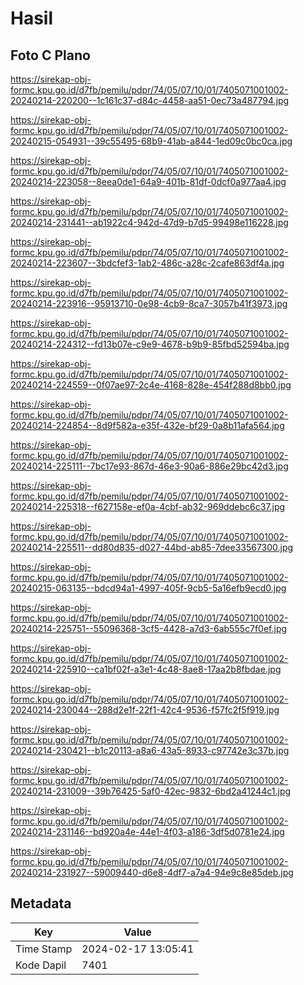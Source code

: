 # Hasil

## Foto C Plano

https://sirekap-obj-formc.kpu.go.id/d7fb/pemilu/pdpr/74/05/07/10/01/7405071001002-20240214-220200--1c161c37-d84c-4458-aa51-0ec73a487794.jpg

https://sirekap-obj-formc.kpu.go.id/d7fb/pemilu/pdpr/74/05/07/10/01/7405071001002-20240215-054931--39c55495-68b9-41ab-a844-1ed09c0bc0ca.jpg

https://sirekap-obj-formc.kpu.go.id/d7fb/pemilu/pdpr/74/05/07/10/01/7405071001002-20240214-223058--8eea0de1-64a9-401b-81df-0dcf0a977aa4.jpg

https://sirekap-obj-formc.kpu.go.id/d7fb/pemilu/pdpr/74/05/07/10/01/7405071001002-20240214-231441--ab1922c4-942d-47d9-b7d5-99498e116228.jpg

https://sirekap-obj-formc.kpu.go.id/d7fb/pemilu/pdpr/74/05/07/10/01/7405071001002-20240214-223607--3bdcfef3-1ab2-486c-a28c-2cafe863df4a.jpg

https://sirekap-obj-formc.kpu.go.id/d7fb/pemilu/pdpr/74/05/07/10/01/7405071001002-20240214-223916--95913710-0e98-4cb9-8ca7-3057b41f3973.jpg

https://sirekap-obj-formc.kpu.go.id/d7fb/pemilu/pdpr/74/05/07/10/01/7405071001002-20240214-224312--fd13b07e-c9e9-4678-b9b9-85fbd52594ba.jpg

https://sirekap-obj-formc.kpu.go.id/d7fb/pemilu/pdpr/74/05/07/10/01/7405071001002-20240214-224559--0f07ae97-2c4e-4168-828e-454f288d8bb0.jpg

https://sirekap-obj-formc.kpu.go.id/d7fb/pemilu/pdpr/74/05/07/10/01/7405071001002-20240214-224854--8d9f582a-e35f-432e-bf29-0a8b11afa564.jpg

https://sirekap-obj-formc.kpu.go.id/d7fb/pemilu/pdpr/74/05/07/10/01/7405071001002-20240214-225111--7bc17e93-867d-46e3-90a6-886e29bc42d3.jpg

https://sirekap-obj-formc.kpu.go.id/d7fb/pemilu/pdpr/74/05/07/10/01/7405071001002-20240214-225318--f627158e-ef0a-4cbf-ab32-969ddebc6c37.jpg

https://sirekap-obj-formc.kpu.go.id/d7fb/pemilu/pdpr/74/05/07/10/01/7405071001002-20240214-225511--dd80d835-d027-44bd-ab85-7dee33567300.jpg

https://sirekap-obj-formc.kpu.go.id/d7fb/pemilu/pdpr/74/05/07/10/01/7405071001002-20240215-063135--bdcd94a1-4997-405f-9cb5-5a16efb9ecd0.jpg

https://sirekap-obj-formc.kpu.go.id/d7fb/pemilu/pdpr/74/05/07/10/01/7405071001002-20240214-225751--55096368-3cf5-4428-a7d3-6ab555c7f0ef.jpg

https://sirekap-obj-formc.kpu.go.id/d7fb/pemilu/pdpr/74/05/07/10/01/7405071001002-20240214-225910--ca1bf02f-a3e1-4c48-8ae8-17aa2b8fbdae.jpg

https://sirekap-obj-formc.kpu.go.id/d7fb/pemilu/pdpr/74/05/07/10/01/7405071001002-20240214-230044--288d2e1f-22f1-42c4-9536-f57fc2f5f919.jpg

https://sirekap-obj-formc.kpu.go.id/d7fb/pemilu/pdpr/74/05/07/10/01/7405071001002-20240214-230421--b1c20113-a8a6-43a5-8933-c97742e3c37b.jpg

https://sirekap-obj-formc.kpu.go.id/d7fb/pemilu/pdpr/74/05/07/10/01/7405071001002-20240214-231009--39b76425-5af0-42ec-9832-6bd2a41244c1.jpg

https://sirekap-obj-formc.kpu.go.id/d7fb/pemilu/pdpr/74/05/07/10/01/7405071001002-20240214-231146--bd920a4e-44e1-4f03-a186-3df5d0781e24.jpg

https://sirekap-obj-formc.kpu.go.id/d7fb/pemilu/pdpr/74/05/07/10/01/7405071001002-20240214-231927--59009440-d6e8-4df7-a7a4-94e9c8e85deb.jpg


## Metadata

| Key        | Value               |
| ---------- | ------------------- |
| Time Stamp | 2024-02-17 13:05:41 |
| Kode Dapil | 7401                |




